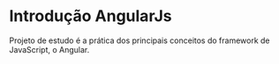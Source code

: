 # Introdução AngularJs

Projeto de estudo é a prática dos principais conceitos do framework de JavaScript, o Angular.
